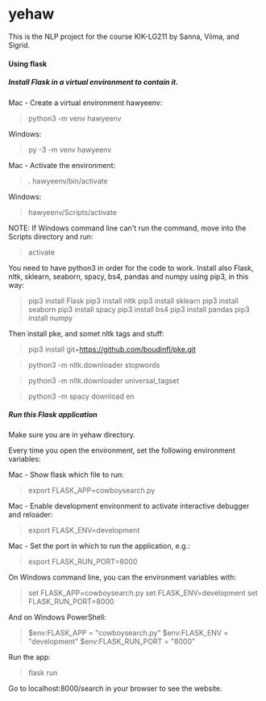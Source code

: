 # yehaw
This is the NLP project for the course KIK-LG211 by Sanna, Viima, and Sigrid. 


#### Using flask
##### Install Flask in a virtual environment to contain it.


Mac - Create a virtual environment hawyeenv:
> python3 -m venv hawyeenv


Windows:
>py -3 -m venv hawyeenv


Mac - Activate the environment:
>. hawyeenv/bin/activate


Windows:
>hawyeenv/Scripts/activate


NOTE: If Windows command line can't run the command, move into the Scripts directory and run:
>activate


You need to have python3 in order for the code to work. Install also Flask, nltk, sklearn, seaborn, spacy, bs4, pandas and numpy using pip3, in this way:
>pip3 install Flask
>pip3 install nltk
>pip3 install sklearn
>pip3 install seaborn
>pip3 install spacy
>pip3 install bs4
>pip3 install pandas
>pip3 install numpy


Then install pke, and somet nltk tags and stuff:

>pip3 install git+https://github.com/boudinfl/pke.git

>python3 -m nltk.downloader stopwords

>python3 -m nltk.downloader universal_tagset

>python3 -m spacy download en


##### Run this Flask application


Make sure you are in yehaw directory.


Every time you open the environment, set the following environment variables:


Mac - Show flask which file to run:
>export FLASK_APP=cowboysearch.py


Mac - Enable development environment to activate interactive debugger and reloader:
>export FLASK_ENV=development


Mac - Set the port in which to run the application, e.g.:
>export FLASK_RUN_PORT=8000


On Windows command line, you can the environment variables with:
>set FLASK_APP=cowboysearch.py
>set FLASK_ENV=development
>set FLASK_RUN_PORT=8000


And on Windows PowerShell:
>$env:FLASK_APP = "cowboysearch.py"
>$env:FLASK_ENV = "development"
>$env:FLASK_RUN_PORT = "8000"


Run the app:
>flask run


Go to localhost:8000/search in your browser to see the website.
